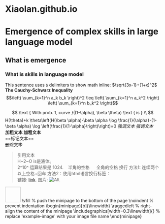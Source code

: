 # Xiaolan.github.io

# Emergence of complex skills in large language model
## What is emergence
### What is skills in language model
This sentence uses `$` delimiters to show math inline:  $\sqrt{3x-1}+(1+x)^2$
**The Cauchy-Schwarz Inequality**
$$\left( \sum_{k=1}^n a_k b_k \right)^2 \leq \left( \sum_{k=1}^n a_k^2 \right) \left( \sum_{k=1}^n b_k^2 \right)$$


 $$ \text { With prob. 1, curve }((1-\alpha), \beta \theta) \text { is } \\
        $$ H(\theta)+k \theta\left(H(\beta \alpha)-\beta \alpha \log \frac{1}{\alpha}-(1-\beta \alpha) \log \left(\frac{1}{1-\alpha}\right)\right)=0
*强调文本* _强调文本_  
**加粗文本** __加粗文本__  
==标记文本==  
~~删除文本~~  
> 引用文本  
H~2~O is是液体。  
2^10^ 运算结果是 1024. 
&ensp; 半角的空格
&emsp; 全角的空格
> 换行
方法1: 连续两个以上空格+回车
方法2：使用html语言换行标签：<br>
链接: [link](https://mp.csdn.net).
图片: ![Alt](https://kpsmile95.github.io/avatar/tx.jpeg)
<img href="https://kpsmile95.github.io/avatar/tx.jpeg" style="width:50px;height:50px"/>
\vfill % push the minipage to the bottom of the page
\noindent % prevent indentation
\begin{minipage}[b]{\linewidth}
    \raggedleft % right-align the content of the minipage
    \includegraphics[width=0.3\linewidth]{} % replace 'example-image' with your image file name
\end{minipage}
